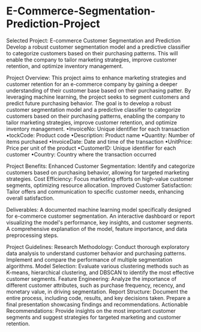 # E-Commerce-Segmentation-Prediction-Project

Selected Project: E-commerce Customer Segmentation and Prediction
Develop a robust customer segmentation model and a predictive classifier to categorize customers based on their purchasing patterns. This will enable the company to tailor marketing strategies, improve customer retention, and optimize inventory management.

Project Overview:
This project aims to enhance marketing strategies and customer retention for an e-commerce company by gaining a deeper understanding of their customer base based on their purchasing patter. By leveraging machine learning, the project seeks to segment customers and predict future purchasing behavior. The goal is to develop a robust customer segmentation model and a predictive classifier to categorize customers based on their purchasing patterns, enabling the company to tailor marketing strategies, improve customer retention, and optimize inventory management.
•InvoiceNo: Unique identifier for each transaction
•tockCode: Product code
•Description: Product name
•Quantity: Number of items purchased
•InvoiceDate: Date and time of the transaction
•UnitPrice: Price per unit of the product
•CustomerID: Unique identifier for each customer
•Country: Country where the transaction occurred

Project Benefits:
Enhanced Customer Segmentation: Identify and categorize customers based on purchasing behavior, allowing for targeted marketing strategies.
Cost Efficiency: Focus marketing efforts on high-value customer segments, optimizing resource allocation.
Improved Customer Satisfaction: Tailor offers and communication to specific customer needs, enhancing overall satisfaction.
 

Deliverables:
A documented machine learning model specifically designed for e-commerce customer segmentation.
An interactive dashboard or report visualizing the model's performance, key insights, and customer segments.
A comprehensive explanation of the model, feature importance, and data preprocessing steps.
 

Project Guidelines:
Research Methodology: Conduct thorough exploratory data analysis to understand customer behavior and purchasing patterns. Implement and compare the performance of multiple segmentation algorithms.
Model Selection: Evaluate various clustering methods such as K-means, hierarchical clustering, and DBSCAN to identify the most effective customer segments.
Feature Engineering: Analyze the importance of different customer attributes, such as purchase frequency, recency, and monetary value, in driving segmentation.
Report Structure: Document the entire process, including code, results, and key decisions taken. Prepare a final presentation showcasing findings and recommendations.
Actionable Recommendations: Provide insights on the most important customer segments and suggest strategies for targeted marketing and customer retention.


 

